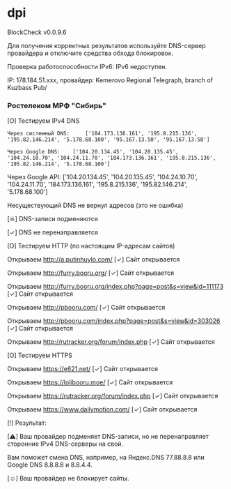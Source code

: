 # dpi
BlockCheck v0.0.9.6

Для получения корректных результатов используйте DNS-сервер провайдера и отключите средства обхода блокировок.

Проверка работоспособности IPv6: IPv6 недоступен.

IP: 178.184.51.xxx, провайдер: Kemerovo Regional Telegraph, branch of Kuzbass Pub/  
### Ростелеком МРФ "Сибирь"

[O] Тестируем IPv4 DNS

	Через системный DNS:	 ['184.173.136.161', '195.8.215.136', '195.82.146.214', '5.178.68.100', '95.167.13.50', '95.167.13.50']
  
	Через Google DNS:	 ['104.20.134.45', '104.20.135.45', '104.24.10.70', '104.24.11.70', '184.173.136.161', '195.8.215.136', '195.82.146.214', '5.178.68.100']
	
  Через Google API:	 ['104.20.134.45', '104.20.135.45', '104.24.10.70', '104.24.11.70', '184.173.136.161', '195.8.215.136', '195.82.146.214', '5.178.68.100']
	
  
  Несуществующий DNS не вернул адресов (это не ошибка)

[☠] DNS-записи подменяются

[✓] DNS не перенаправляется

[O] Тестируем HTTP (по настоящим IP-адресам сайтов)

Открываем  http://a.putinhuylo.com/
[✓] Сайт открывается

Открываем  http://furry.booru.org/
[✓] Сайт открывается

Открываем  http://furry.booru.org/index.php?page=post&s=view&id=111173
[✓] Сайт открывается

Открываем  http://pbooru.com/
[✓] Сайт открывается
	
Открываем  http://pbooru.com/index.php?page=post&s=view&id=303026
[✓] Сайт открывается

Открываем  http://rutracker.org/forum/index.php
[✓] Сайт открывается


[O] Тестируем HTTPS

Открываем  https://e621.net/
[✓] Сайт открывается

Открываем  https://lolibooru.moe/
[✓] Сайт открывается

Открываем  https://rutracker.org/forum/index.php
[✓] Сайт открывается

Открываем  https://www.dailymotion.com/
[✓] Сайт открывается


[!] Результат:

[⚠] Ваш провайдер подменяет DNS-записи, но не перенаправляет сторонние IPv4 DNS-серверы на свой.

Вам поможет смена DNS, например, на Яндекс.DNS 77.88.8.8 или Google DNS 8.8.8.8 и 8.8.4.4.

[☺] Ваш провайдер не блокирует сайты. 
